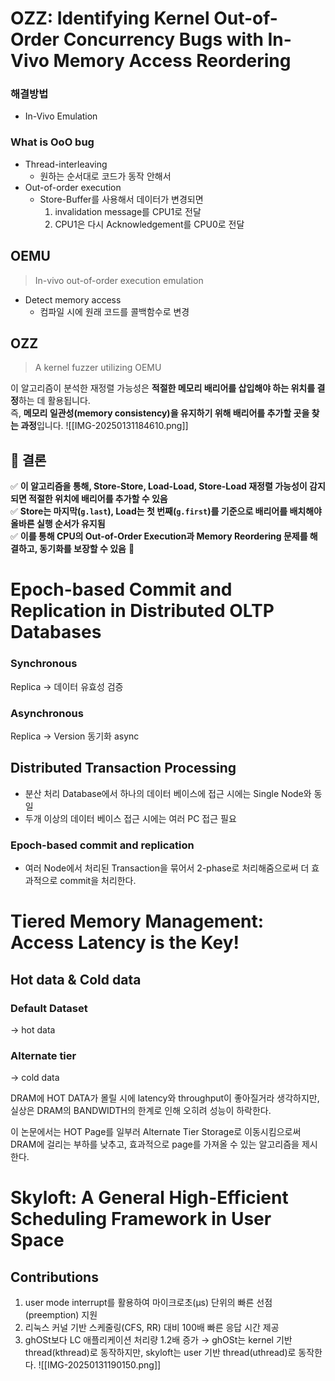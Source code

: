 # OZZ: Identifying Kernel Out-of-Order Concurrency Bugs with In-Vivo Memory Access Reordering
### 해결방법
- In-Vivo Emulation
### What is OoO bug
- Thread-interleaving
	- 원하는 순서대로 코드가 동작 안해서 
- Out-of-order execution
	- Store-Buffer를 사용해서 데이터가 변경되면
		1. invalidation message를 CPU1로 전달
		2. CPU1은 다시 Acknowledgement를 CPU0로 전달

## OEMU
> In-vivo out-of-order execution emulation

- Detect memory access
	- 컴파일 시에 원래 코드를 콜백함수로 변경

## OZZ
> A kernel fuzzer utilizing OEMU

이 알고리즘이 분석한 재정렬 가능성은 **적절한 메모리 배리어를 삽입해야 하는 위치를 결정**하는 데 활용됩니다.  
즉, **메모리 일관성(memory consistency)을 유지하기 위해 배리어를 추가할 곳을 찾는 과정**입니다.
![[IMG-20250131184610.png]]
## 📌 결론

✅ **이 알고리즘을 통해, Store-Store, Load-Load, Store-Load 재정렬 가능성이 감지되면 적절한 위치에 배리어를 추가할 수 있음**  
✅ **Store는 마지막(`g.last`), Load는 첫 번째(`g.first`)를 기준으로 배리어를 배치해야 올바른 실행 순서가 유지됨**  
✅ **이를 통해 CPU의 Out-of-Order Execution과 Memory Reordering 문제를 해결하고, 동기화를 보장할 수 있음** 🚀


# Epoch-based Commit and Replication in Distributed OLTP Databases

### Synchronous
Replica → 데이터 유효성 검증
### Asynchronous
Replica → Version 동기화 async

## Distributed Transaction Processing
- 분산 처리 Database에서 하나의 데이터 베이스에 접근 시에는 Single Node와 동일
- 두개 이상의 데이터 베이스 접근 시에는 여러 PC 접근 필요
### Epoch-based commit and replication
- 여러 Node에서 처리된 Transaction을 묶어서 2-phase로 처리해줌으로써 더 효과적으로 commit을 처리한다. 

# Tiered Memory Management: Access Latency is the Key!
## Hot data & Cold data
### Default Dataset 
→ hot data
### Alternate tier
→ cold data

DRAM에 HOT DATA가 몰릴 시에 latency와 throughput이 좋아질거라 생각하지만, 실상은 DRAM의 BANDWIDTH의 한계로 인해 오히려 성능이 하락한다. 

이 논문에서는 HOT Page를 일부러 Alternate Tier Storage로 이동시킴으로써 DRAM에 걸리는 부하를 낮추고, 효과적으로 page를 가져올 수 있는 알고리즘을 제시한다. 

# Skyloft: A General High-Efficient Scheduling Framework in User Space
## Contributions
1. user mode interrupt를 활용하여 마이크로초(µs) 단위의 빠른 선점(preemption) 지원
2. 리눅스 커널 기반 스케줄링(CFS, RR) 대비 100배 빠른 응답 시간 제공
3. ghOSt보다 LC 애플리케이션 처리량 1.2배 증가
	→ ghOSt는 kernel 기반 thread(kthread)로 동작하지만, skyloft는 user 기반 thread(uthread)로 동작한다. 
![[IMG-20250131190150.png]]
## 



